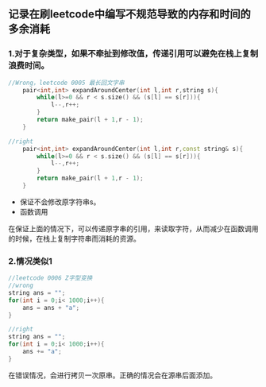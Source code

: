## 记录在刷leetcode中编写不规范导致的内存和时间的多余消耗

### 1.对于复杂类型，如果不牵扯到修改值，传递引用可以避免在栈上复制浪费时间。

```c++
//Wrong，leetcode 0005 最长回文字串
    pair<int,int> expandAroundCenter(int l,int r,string s){
        while(l>=0 && r < s.size() && (s[l] == s[r])){
            l--,r++;
        }
        return make_pair(l + 1,r - 1);
    }

```

```c++
//right
    pair<int,int> expandAroundCenter(int l,int r,const string& s){
        while(l>=0 && r < s.size() && (s[l] == s[r])){
            l--,r++;
        }
        return make_pair(l + 1,r - 1);
    }
```

- 保证不会修改原字符串s。
- 函数调用

在保证上面的情况下，可以传递原字串的引用，来读取字符，从而减少在函数调用的时候，在栈上复制字符串而消耗的资源。

### 2.情况类似1

```c++
//leetcode 0006 Z字型变换
//wrong
string ans = "";
for(int i = 0;i< 1000;i++){
	ans = ans + "a";
}
```

```c++
//right
string ans = "";
for(int i = 0;i< 1000;i++){
	ans += "a";
}
```

在错误情况，会进行拷贝一次原串。正确的情况会在源串后面添加。